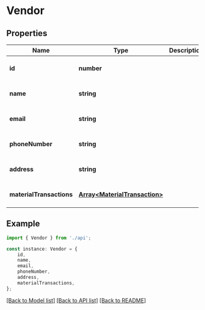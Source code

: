 # Vendor


## Properties

Name | Type | Description | Notes
------------ | ------------- | ------------- | -------------
**id** | **number** |  | [optional] [default to undefined]
**name** | **string** |  | [optional] [default to undefined]
**email** | **string** |  | [optional] [default to undefined]
**phoneNumber** | **string** |  | [optional] [default to undefined]
**address** | **string** |  | [optional] [default to undefined]
**materialTransactions** | [**Array&lt;MaterialTransaction&gt;**](MaterialTransaction.md) |  | [optional] [default to undefined]

## Example

```typescript
import { Vendor } from './api';

const instance: Vendor = {
    id,
    name,
    email,
    phoneNumber,
    address,
    materialTransactions,
};
```

[[Back to Model list]](../README.md#documentation-for-models) [[Back to API list]](../README.md#documentation-for-api-endpoints) [[Back to README]](../README.md)
